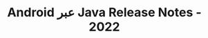 ﻿---
title: Android عبر Java Release Notes - 2022
type: docs
weight: 8
url: /ar/java/android-via-java-release-notes-2022/
---
